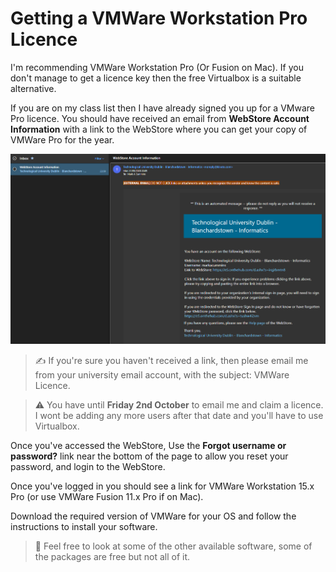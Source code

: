 # Getting a VMWare Workstation Pro Licence

I'm recommending VMWare Workstation Pro (Or Fusion on Mac). If you don't manage to get a licence key then the free Virtualbox is a suitable alternative.  

 If you are on my class list then I have already signed you up for a VMware Pro licence. You should have received an email from **WebStore Account Information** with a link to the WebStore where you can get your copy of VMWare Pro for the year. 

![webstore](./images/webstore_signup.png)

> :writing_hand: If you're sure you haven't received a link, then please email me from your university email account, with the subject: VMWare Licence. 

> :warning: You have until **Friday 2nd October** to email me and claim a licence. I wont be adding any more users after that date and you'll have to use Virtualbox. 

Once you've accessed the WebStore, Use the **Forgot username or password?** link near the bottom of the page to allow you reset your password, and login to the WebStore. 

Once you've logged in you should see a link for VMWare Workstation 15.x Pro (or use VMWare Fusion 11.x Pro if on Mac). 

Download the required version of VMWare for your OS and follow the instructions to install your software.
> :eyes: Feel free to look at some of the other available software, some of the packages are free but not all of it.






